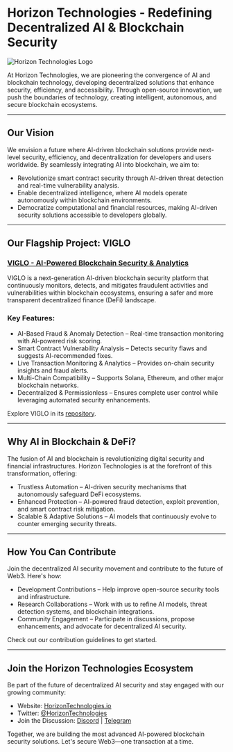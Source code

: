 # Horizon Technologies - Redefining Decentralized AI & Blockchain Security

![Horizon Technologies Logo](https://raw.githubusercontent.com/Horizon-Labs1/.github/refs/heads/main/Banner.png)

At Horizon Technologies, we are pioneering the convergence of AI and blockchain technology, developing decentralized solutions that enhance security, efficiency, and accessibility. Through open-source innovation, we push the boundaries of technology, creating intelligent, autonomous, and secure blockchain ecosystems.

---

## Our Vision
We envision a future where AI-driven blockchain solutions provide next-level security, efficiency, and decentralization for developers and users worldwide. By seamlessly integrating AI into blockchain, we aim to:
- Revolutionize smart contract security through AI-driven threat detection and real-time vulnerability analysis.
- Enable decentralized intelligence, where AI models operate autonomously within blockchain environments.
- Democratize computational and financial resources, making AI-driven security solutions accessible to developers globally.

---

## Our Flagship Project: VIGLO

### [VIGLO - AI-Powered Blockchain Security & Analytics](https://github.com/Horizon-Labs/VIGLO)
VIGLO is a next-generation AI-driven blockchain security platform that continuously monitors, detects, and mitigates fraudulent activities and vulnerabilities within blockchain ecosystems, ensuring a safer and more transparent decentralized finance (DeFi) landscape.

### Key Features:
- AI-Based Fraud & Anomaly Detection – Real-time transaction monitoring with AI-powered risk scoring.
- Smart Contract Vulnerability Analysis – Detects security flaws and suggests AI-recommended fixes.
- Live Transaction Monitoring & Analytics – Provides on-chain security insights and fraud alerts.
- Multi-Chain Compatibility – Supports Solana, Ethereum, and other major blockchain networks.
- Decentralized & Permissionless – Ensures complete user control while leveraging automated security enhancements.

Explore VIGLO in its [repository](https://github.com/Horizon-Labs/VIGLO).

---

## Why AI in Blockchain & DeFi?

The fusion of AI and blockchain is revolutionizing digital security and financial infrastructures. Horizon Technologies is at the forefront of this transformation, offering:
- Trustless Automation – AI-driven security mechanisms that autonomously safeguard DeFi ecosystems.
- Enhanced Protection – AI-powered fraud detection, exploit prevention, and smart contract risk mitigation.
- Scalable & Adaptive Solutions – AI models that continuously evolve to counter emerging security threats.

---

## How You Can Contribute
Join the decentralized AI security movement and contribute to the future of Web3. Here's how:
- Development Contributions – Help improve open-source security tools and infrastructure.
- Research Collaborations – Work with us to refine AI models, threat detection systems, and blockchain integrations.
- Community Engagement – Participate in discussions, propose enhancements, and advocate for decentralized AI security.

Check out our contribution guidelines to get started.

---

## Join the Horizon Technologies Ecosystem
Be part of the future of decentralized AI security and stay engaged with our growing community:

- Website: [HorizonTechnologies.io](#)
- Twitter: [@HorizonTechnologies](#)
- Join the Discussion: [Discord](#) | [Telegram](#)

Together, we are building the most advanced AI-powered blockchain security solutions. Let's secure Web3—one transaction at a time.
